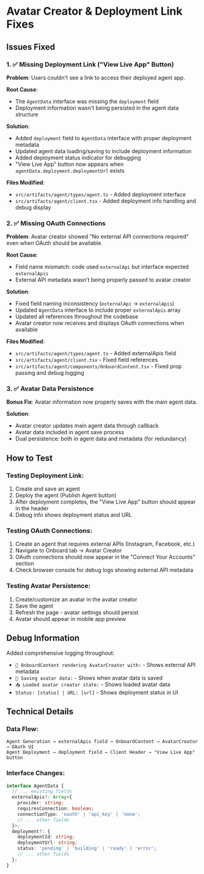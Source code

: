 # Avatar Creator & Deployment Link Fixes

## Issues Fixed

### 1. ✅ Missing Deployment Link ("View Live App" Button)

**Problem**: Users couldn't see a link to access their deployed agent app.

**Root Cause**: 
- The `AgentData` interface was missing the `deployment` field
- Deployment information wasn't being persisted in the agent data structure

**Solution**:
- Added `deployment` field to `AgentData` interface with proper deployment metadata
- Updated agent data loading/saving to include deployment information
- Added deployment status indicator for debugging
- "View Live App" button now appears when `agentData.deployment.deploymentUrl` exists

**Files Modified**:
- `src/artifacts/agent/types/agent.ts` - Added deployment interface
- `src/artifacts/agent/client.tsx` - Added deployment info handling and debug display

### 2. ✅ Missing OAuth Connections

**Problem**: Avatar creator showed "No external API connections required" even when OAuth should be available.

**Root Cause**: 
- Field name mismatch: code used `externalApi` but interface expected `externalApis`
- External API metadata wasn't being properly passed to avatar creator

**Solution**:
- Fixed field naming inconsistency (`externalApi` → `externalApis`)
- Updated `AgentData` interface to include proper `externalApis` array
- Updated all references throughout the codebase
- Avatar creator now receives and displays OAuth connections when available

**Files Modified**:
- `src/artifacts/agent/types/agent.ts` - Added externalApis field
- `src/artifacts/agent/client.tsx` - Fixed field references
- `src/artifacts/agent/components/OnboardContent.tsx` - Fixed prop passing and debug logging

### 3. ✅ Avatar Data Persistence

**Bonus Fix**: Avatar information now properly saves with the main agent data.

**Solution**:
- Avatar creator updates main agent data through callback
- Avatar data included in agent save process
- Dual persistence: both in agent data and metadata (for redundancy)

## How to Test

### Testing Deployment Link:
1. Create and save an agent
2. Deploy the agent (Publish Agent button)
3. After deployment completes, the "View Live App" button should appear in the header
4. Debug info shows deployment status and URL

### Testing OAuth Connections:
1. Create an agent that requires external APIs (Instagram, Facebook, etc.)
2. Navigate to Onboard tab → Avatar Creator
3. OAuth connections should now appear in the "Connect Your Accounts" section
4. Check browser console for debug logs showing external API metadata

### Testing Avatar Persistence:
1. Create/customize an avatar in the avatar creator
2. Save the agent
3. Refresh the page - avatar settings should persist
4. Avatar should appear in mobile app preview

## Debug Information

Added comprehensive logging throughout:
- `🎨 OnboardContent rendering AvatarCreator with:` - Shows external API metadata
- `💾 Saving avatar data:` - Shows when avatar data is saved
- `📥 Loaded avatar creator state:` - Shows loaded avatar data
- `Status: [status] | URL: [url]` - Shows deployment status in UI

## Technical Details

### Data Flow:
```
Agent Generation → externalApis field → OnboardContent → AvatarCreator → OAuth UI
Agent Deployment → deployment field → Client Header → "View Live App" button
```

### Interface Changes:
```typescript
interface AgentData {
  // ... existing fields
  externalApis?: Array<{
    provider: string;
    requiresConnection: boolean;
    connectionType: 'oauth' | 'api_key' | 'none';
    // ... other fields
  }>;
  deployment?: {
    deploymentId: string;
    deploymentUrl: string;
    status: 'pending' | 'building' | 'ready' | 'error';
    // ... other fields
  };
}
``` 